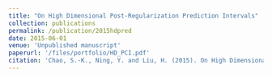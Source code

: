 ```yaml
---
title: "On High Dimensional Post-Regularization Prediction Intervals"
collection: publications
permalink: /publication/2015hdpred
date: 2015-06-01
venue: 'Unpublished manuscript'
paperurl: '/files/portfolio/HD_PCI.pdf'
citation: 'Chao, S.-K., Ning, Y. and Liu, H. (2015). On High Dimensional Post-Regularization Prediction Intervals. <em>Unpublished manuscript</em>.'
---
```

